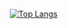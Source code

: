 <!-- <br> 
    <div align="center";>
        <img src="https://img.shields.io/badge/gmail-007396?style=flat-square&logo=Gmail&logoColor=#EA4335">
        <p>harry7141@gmail.com</p>
    </div>  
<br>
<br> 
    <h3 align="center">🛠 Tech Stack </h3>
    <div align="center";>
        <img src="https://img.shields.io/badge/Spring-6DB33F?style=flat-square&logo=Spring&logoColor=white"/>&nbsp
        <img src="https://img.shields.io/badge/Java-007396?style=flat-square&logo=Java&logoColor=white"/>&nbsp 
        <img src="https://img.shields.io/badge/Python-3766AB?style=flat-square&logo=Python&logoColor=white"/>&nbsp 
        <img src="https://img.shields.io/badge/C-A8B9CC?style=flat-square&logo=C&logoColor=white"/>&nbsp 
        <br>
        <img src="https://img.shields.io/badge/Javascript-ffb13b?style=flat-square&logo=javascript&logoColor=white"/>&nbsp 
        <img src="https://img.shields.io/badge/jQuery-1badd1?style=flat-square&logo=jQuery&logoColor=white"/>&nbsp
        <img src="https://img.shields.io/badge/Oracle-critical?style=flat-square&logo=Oracle&logoColor=white"/>&nbsp
    </div>  
<br> 
<br> 
    <h3 align="center"> GitHub Stats </h3> 
    <div align="center">
      <a href='https://github.com/leetaehyeon123'>
        <img src="https://github-readme-stats.vercel.app/api?username=leetaehyeon123&show_icons=true&theme=gruvbox_light" height="150"/>
        <img src="https://github-readme-stats.vercel.app/api/top-langs/?username=leetaehyeon123&layout=compact&theme=gruvbox_light&langs_count=6" height="150"/>
       </a>
    </div>    
<br> 
-->

<div align="center">
  
[![Top Langs](https://github-readme-stats.vercel.app/api/top-langs/?username=leetaehyeon123&layout=compact&&theme=dark&&&langs_count=6)](https://github.com/leetaehyeon123)
</div>
